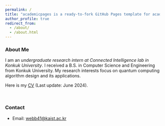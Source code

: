 ```yaml
---
permalink: /
title: "academicpages is a ready-to-fork GitHub Pages template for academic personal websites"
author_profile: true
redirect_from: 
  - /about/
  - /about.html
---
```


### About Me

I am an _undergraduate research intern at Connected Intelligence lab in Konkuk University_. I received a B.S. in Computer Science and Engineering from Konkuk University. My research interests focus on quantum computing algorithm design and its applications.

Here is my [CV](http://webb-c.github.io/files/CV.pdf) (Last update: June 2024).

<br>

### Contact

- Email: webb41@kaist.ac.kr